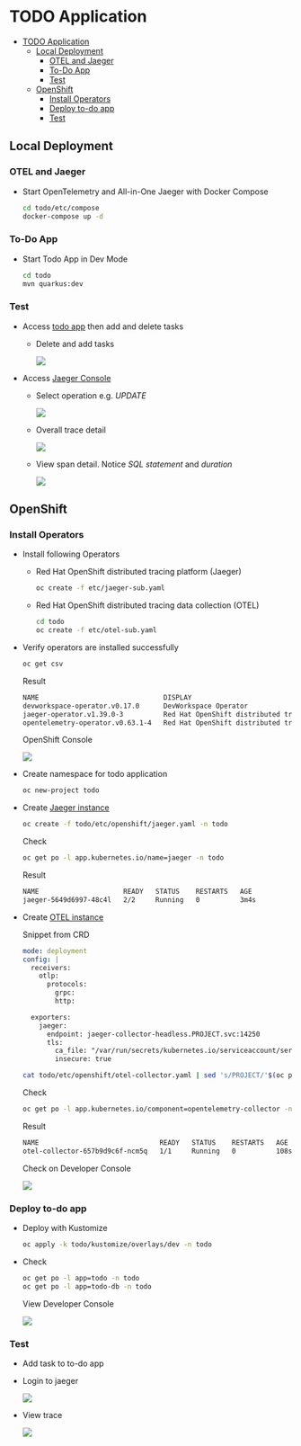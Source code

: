 # TODO Application

- [TODO Application](#todo-application)
  - [Local Deployment](#local-deployment)
    - [OTEL and Jaeger](#otel-and-jaeger)
    - [To-Do App](#to-do-app)
    - [Test](#test)
  - [OpenShift](#openshift)
    - [Install Operators](#install-operators)
    - [Deploy to-do app](#deploy-to-do-app)
    - [Test](#test-1)

## Local Deployment

### OTEL and Jaeger
- Start OpenTelemetry and All-in-One Jaeger with Docker Compose
  
  ```bash
  cd todo/etc/compose
  docker-compose up -d
  ```

### To-Do App

- Start Todo App in Dev Mode
  
  ```bash
  cd todo
  mvn quarkus:dev
  ```

### Test
- Access [todo app](http://localhost:8080/) then add and delete tasks
  
  - Delete and add tasks

    ![](images/todo-app-add-task.png) 


- Access [Jaeger Console](http://localhost:16686) 
  - Select operation e.g. *UPDATE*
  
    ![](images/jaeger-console-select-operation.png)

  - Overall trace detail
  
    ![](images/jaeger-console-trace.png)

  - View span detail. Notice *SQL statement* and *duration*
  
    ![](images/jaeger-console-select-statement.png)
  
## OpenShift

### Install Operators

- Install following Operators

  - Red Hat OpenShift distributed tracing platform (Jaeger)

    ```bash
    oc create -f etc/jaeger-sub.yaml
    ```

  - Red Hat OpenShift distributed tracing data collection (OTEL)

    ```bash
    cd todo
    oc create -f etc/otel-sub.yaml
    ```

- Verify operators are installed successfully

   ```bash
   oc get csv
   ```

   Result

   ```bash
   NAME                               DISPLAY                                                 VERSION    REPLACES                                       PHASE
   devworkspace-operator.v0.17.0      DevWorkspace Operator                                   0.17.0     devworkspace-operator.v0.16.0-0.1666668361.p   Succeeded
   jaeger-operator.v1.39.0-3          Red Hat OpenShift distributed tracing platform          1.39.0-3   jaeger-operator.v1.34.1-5                      Succeeded
   opentelemetry-operator.v0.63.1-4   Red Hat OpenShift distributed tracing data collection   0.63.1-4   opentelemetry-operator.v0.60.0-2               Succeeded
   ```

   OpenShift Console

   ![](images/oprators.png)

- Create namespace for todo application

  ```bash
  oc new-project todo
  ```

- Create [Jaeger instance](todo/etc/openshift/jaeger.yaml)
  
  ```bash
  oc create -f todo/etc/openshift/jaeger.yaml -n todo 
  ```

  Check

  ```bash
  oc get po -l app.kubernetes.io/name=jaeger -n todo
  ```

  Result 

  ```bash
  NAME                     READY   STATUS    RESTARTS   AGE
  jaeger-5649d6997-48c4l   2/2     Running   0          3m4s
  ```

- Create [OTEL instance](todo/etc/openshift/otel-collector.yaml)
  
  Snippet from CRD
  
  ```yaml
  mode: deployment
  config: |
    receivers:
      otlp:
        protocols:
          grpc:
          http:

    exporters:
      jaeger:
        endpoint: jaeger-collector-headless.PROJECT.svc:14250
        tls:
          ca_file: "/var/run/secrets/kubernetes.io/serviceaccount/service-ca.crt"
          insecure: true
  ```
  
  ```bash
  cat todo/etc/openshift/otel-collector.yaml | sed 's/PROJECT/'$(oc project -q)'/' | oc create -n todo -f -
  ```

  Check 

  ```bash
  oc get po -l app.kubernetes.io/component=opentelemetry-collector -n todo
  ```

  Result

  ```bash
  NAME                              READY   STATUS    RESTARTS   AGE
  otel-collector-657b9d9c6f-ncm5q   1/1     Running   0          108s
  ```

  Check on Developer Console

  ![](images/dev-console-operators.png)



### Deploy to-do app

- Deploy with Kustomize
  
  ```bash
  oc apply -k todo/kustomize/overlays/dev -n todo
  ```

- Check 

  ```bash
  oc get po -l app=todo -n todo
  oc get po -l app=todo-db -n todo
  ```

  View Developer Console

  ![](images/todo-with-operators.png)

### Test

- Add task to to-do app
  
  
- Login to jaeger
  
  ![](images/jaeger-todo-trace-overall.png)

- View trace
  
  ![](images/jaeger-todo-trace-sql-statement.png)